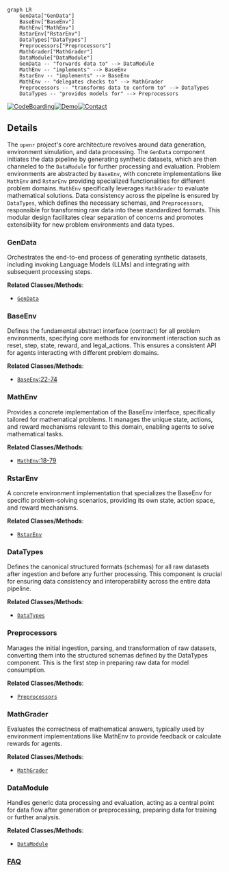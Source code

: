 ```mermaid
graph LR
    GenData["GenData"]
    BaseEnv["BaseEnv"]
    MathEnv["MathEnv"]
    RstarEnv["RstarEnv"]
    DataTypes["DataTypes"]
    Preprocessors["Preprocessors"]
    MathGrader["MathGrader"]
    DataModule["DataModule"]
    GenData -- "forwards data to" --> DataModule
    MathEnv -- "implements" --> BaseEnv
    RstarEnv -- "implements" --> BaseEnv
    MathEnv -- "delegates checks to" --> MathGrader
    Preprocessors -- "transforms data to conform to" --> DataTypes
    DataTypes -- "provides models for" --> Preprocessors
```

[![CodeBoarding](https://img.shields.io/badge/Generated%20by-CodeBoarding-9cf?style=flat-square)](https://github.com/CodeBoarding/GeneratedOnBoardings)[![Demo](https://img.shields.io/badge/Try%20our-Demo-blue?style=flat-square)](https://www.codeboarding.org/demo)[![Contact](https://img.shields.io/badge/Contact%20us%20-%20contact@codeboarding.org-lightgrey?style=flat-square)](mailto:contact@codeboarding.org)

## Details

The `openr` project's core architecture revolves around data generation, environment simulation, and data processing. The `GenData` component initiates the data pipeline by generating synthetic datasets, which are then channeled to the `DataModule` for further processing and evaluation. Problem environments are abstracted by `BaseEnv`, with concrete implementations like `MathEnv` and `RstarEnv` providing specialized functionalities for different problem domains. `MathEnv` specifically leverages `MathGrader` to evaluate mathematical solutions. Data consistency across the pipeline is ensured by `DataTypes`, which defines the necessary schemas, and `Preprocessors`, responsible for transforming raw data into these standardized formats. This modular design facilitates clear separation of concerns and promotes extensibility for new problem environments and data types.

### GenData
Orchestrates the end-to-end process of generating synthetic datasets, including invoking Language Models (LLMs) and integrating with subsequent processing steps.


**Related Classes/Methods**:

- <a href="https://github.com/openreasoner/openr/blob/main/data/gen_data.py" target="_blank" rel="noopener noreferrer">`GenData`</a>


### BaseEnv
Defines the fundamental abstract interface (contract) for all problem environments, specifying core methods for environment interaction such as reset, step, state, reward, and legal_actions. This ensures a consistent API for agents interacting with different problem domains.


**Related Classes/Methods**:

- <a href="https://github.com/openreasoner/openr/blob/main/envs/base_env.py#L22-L74" target="_blank" rel="noopener noreferrer">`BaseEnv`:22-74</a>


### MathEnv
Provides a concrete implementation of the BaseEnv interface, specifically tailored for mathematical problems. It manages the unique state, actions, and reward mechanisms relevant to this domain, enabling agents to solve mathematical tasks.


**Related Classes/Methods**:

- <a href="https://github.com/openreasoner/openr/blob/main/train/mat/envs/math/math_env.py#L18-L79" target="_blank" rel="noopener noreferrer">`MathEnv`:18-79</a>


### RstarEnv
A concrete environment implementation that specializes the BaseEnv for specific problem-solving scenarios, providing its own state, action space, and reward mechanisms.


**Related Classes/Methods**:

- <a href="https://github.com/openreasoner/openr/blob/main/envs/rstar/rstar_env.py" target="_blank" rel="noopener noreferrer">`RstarEnv`</a>


### DataTypes
Defines the canonical structured formats (schemas) for all raw datasets after ingestion and before any further processing. This component is crucial for ensuring data consistency and interoperability across the entire data pipeline.


**Related Classes/Methods**:

- <a href="https://github.com/openreasoner/openr/blob/main/preprocess/src/data_types/base.py" target="_blank" rel="noopener noreferrer">`DataTypes`</a>


### Preprocessors
Manages the initial ingestion, parsing, and transformation of raw datasets, converting them into the structured schemas defined by the DataTypes component. This is the first step in preparing raw data for model consumption.


**Related Classes/Methods**:

- <a href="https://github.com/openreasoner/openr/blob/main/preprocess/src/preprocessors/base.py" target="_blank" rel="noopener noreferrer">`Preprocessors`</a>


### MathGrader
Evaluates the correctness of mathematical answers, typically used by environment implementations like MathEnv to provide feedback or calculate rewards for agents.


**Related Classes/Methods**:

- <a href="https://github.com/openreasoner/openr/blob/main/envs/MATH/grader.py" target="_blank" rel="noopener noreferrer">`MathGrader`</a>


### DataModule
Handles generic data processing and evaluation, acting as a central point for data flow after generation or preprocessing, preparing data for training or further analysis.


**Related Classes/Methods**:

- <a href="https://github.com/openreasoner/openr/blob/main/data/module.py" target="_blank" rel="noopener noreferrer">`DataModule`</a>




### [FAQ](https://github.com/CodeBoarding/GeneratedOnBoardings/tree/main?tab=readme-ov-file#faq)